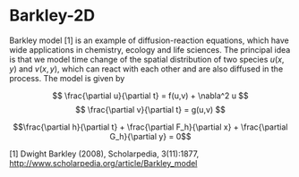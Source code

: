 # Barkley-2D
Barkley model [1] is an example of diffusion-reaction equations, which have wide applications in chemistry, ecology and life sciences. The principal idea is that we model time change of the spatial distribution of two species $u(x,y)$ and $v(x,y)$, which can react with each other and are also diffused in the process. The model is given by

 $$ \frac{\partial u}{\partial t} = f(u,v) + \nabla^2 u   $$
 $$ \frac{\partial v}{\partial t} = g(u,v) $$

$$\frac{\partial h}{\partial t} + \frac{\partial F_h}{\partial x} + \frac{\partial G_h}{\partial y} = 0$$


[1]  Dwight Barkley (2008), Scholarpedia, 3(11):1877, http://www.scholarpedia.org/article/Barkley_model
